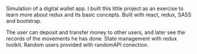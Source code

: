 Simulation of a digital wallet app. I built this little project as an exercise to learn more about redux and Its basic concepts. Built with react, redux, SASS and bootstrap.

The user can deposit and transfer money to other users, and later see the records of the movements he has done.
State management with redux toolkit.
Random users provided with randomAPI conection.